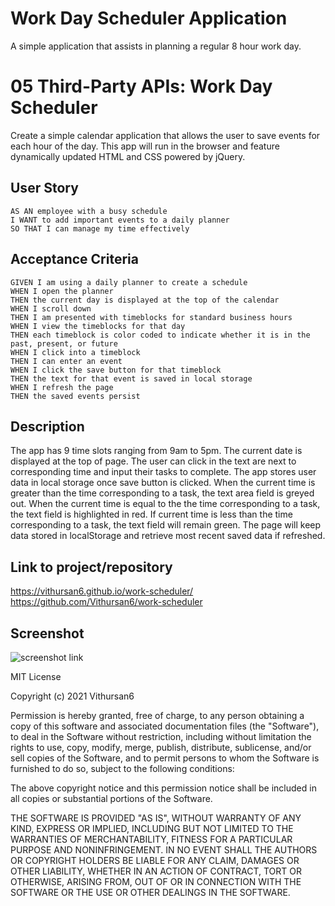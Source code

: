 # Work Day Scheduler Application
A simple application that assists in planning a regular 8 hour work day.

# 05 Third-Party APIs: Work Day Scheduler

Create a simple calendar application that allows the user to save events for each hour of the day. This app will run in the browser and feature dynamically updated HTML and CSS powered by jQuery.


## User Story

```
AS AN employee with a busy schedule
I WANT to add important events to a daily planner
SO THAT I can manage my time effectively
```

## Acceptance Criteria

```
GIVEN I am using a daily planner to create a schedule
WHEN I open the planner
THEN the current day is displayed at the top of the calendar
WHEN I scroll down
THEN I am presented with timeblocks for standard business hours
WHEN I view the timeblocks for that day
THEN each timeblock is color coded to indicate whether it is in the past, present, or future
WHEN I click into a timeblock
THEN I can enter an event
WHEN I click the save button for that timeblock
THEN the text for that event is saved in local storage
WHEN I refresh the page
THEN the saved events persist
```

## Description
The app has 9 time slots ranging from 9am to 5pm. The current date is displayed at the top of page.
The user can click in the text are next to corresponding time and input their tasks to complete.
The app stores user data in local storage once save button is clicked.
When the current time is greater than the time corresponding to a task, the text area field is greyed out.
When the current time is equal to the the time corresponding to a task, the text field is highlighted in red.
If current time is less than the time corresponding to a task, the text field will remain green.
The page will keep data stored in localStorage and retrieve most recent saved data if refreshed.

## Link to project/repository
https://vithursan6.github.io/work-scheduler/
https://github.com/Vithursan6/work-scheduler




## Screenshot
![screenshot link](https://vithursan6.github.io/work-scheduler/screenshot.png)




MIT License

Copyright (c) 2021 Vithursan6

Permission is hereby granted, free of charge, to any person obtaining a copy
of this software and associated documentation files (the "Software"), to deal
in the Software without restriction, including without limitation the rights
to use, copy, modify, merge, publish, distribute, sublicense, and/or sell
copies of the Software, and to permit persons to whom the Software is
furnished to do so, subject to the following conditions:

The above copyright notice and this permission notice shall be included in all
copies or substantial portions of the Software.

THE SOFTWARE IS PROVIDED "AS IS", WITHOUT WARRANTY OF ANY KIND, EXPRESS OR
IMPLIED, INCLUDING BUT NOT LIMITED TO THE WARRANTIES OF MERCHANTABILITY,
FITNESS FOR A PARTICULAR PURPOSE AND NONINFRINGEMENT. IN NO EVENT SHALL THE
AUTHORS OR COPYRIGHT HOLDERS BE LIABLE FOR ANY CLAIM, DAMAGES OR OTHER
LIABILITY, WHETHER IN AN ACTION OF CONTRACT, TORT OR OTHERWISE, ARISING FROM,
OUT OF OR IN CONNECTION WITH THE SOFTWARE OR THE USE OR OTHER DEALINGS IN THE
SOFTWARE.

